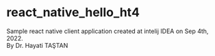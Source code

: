 # react_native_hello_ht4
Sample react native client application created at intelij IDEA on Sep 4th, 2022.  
By Dr. Hayati TAŞTAN
